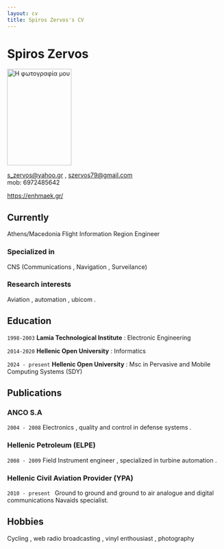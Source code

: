 ```yaml
---
layout: cv
title: Spiros Zervos's CV
---
```

# Spiros Zervos 

<img src="https://www.dropbox.com/scl/fi/3d0xg1gzqwcu888qviep2/CVpic.jpg?rlkey=oaar7kl7fxps6ot2ldx03zdnb&st=5slnumkw&raw=1" alt="Η φωτογραφία μου" width="150" height="225">

<s_zervos@yahoo.gr> , <szervos79@gmail.com>        
mob: 6972485642 

<div id="webaddress">
<a href="https://enhmaek.gr/">https://enhmaek.gr/</a>
</div>


## Currently

Athens/Macedonia Flight Information Region Engineer 

### Specialized in

CNS (Communications , Navigation , Surveilance)


### Research interests

Aviation , automation , ubicom .


## Education

`1998-2003`
__Lamia Technological Institute__ : Electronic Engineering 

`2014-2020`
__Hellenic Open University__ : Informatics 

`2024 - present`
__Hellenic Open University__ : Msc in Pervasive and Mobile Computing Systems (SDY)





## Publications

<!-- A list is also available [online](http://scholar.google.co.uk/citations?user=LTOTl0YAAAAJ) -->

### ANCO S.A

`2004 - 2008`
Electronics , quality and control  in defense systems . 

### Hellenic Petroleum (ELPE)

`2008 - 2009`
Field Instrument engineer , specialized in turbine automation . 

### Hellenic Civil Aviation Provider (YPA)

`2010 - present `
Ground to ground and ground to air analogue and digital communications Navaids specialist.  



## Hobbies 


Cycling , web radio broadcasting , vinyl enthousiast , photography  











<!-- ### Footer

Last updated: May 2013 -->


